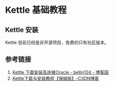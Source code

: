 # Kettle 基础教程

## Kettle 安装

Kettle 目前已经是非开源项目，免费的只有社区版本。

## 参考链接

1. [Kettle 下载安装及连接Oracle - bellin124 - 博客园](https://www.cnblogs.com/bellin124/p/17834415.html)
2. [Kettle下载与安装教程【保姆版】-CSDN博客](https://blog.csdn.net/weixin_43407520/article/details/123593474)